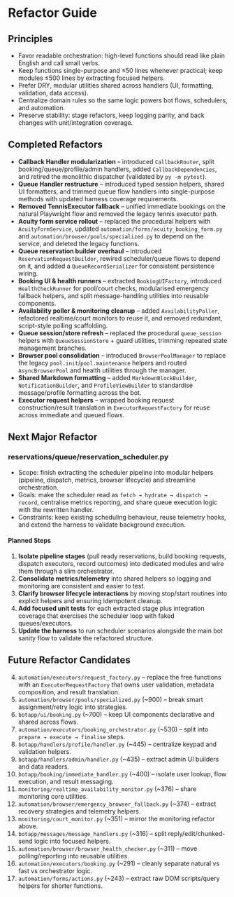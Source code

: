 # Refactor Guide

## Principles
- Favor readable orchestration: high-level functions should read like plain English and call small verbs.
- Keep functions single-purpose and ≤50 lines whenever practical; keep modules ≤500 lines by extracting focused helpers.
- Prefer DRY, modular utilities shared across handlers (UI, formatting, validation, data access).
- Centralize domain rules so the same logic powers bot flows, schedulers, and automation.
- Preserve stability: stage refactors, keep logging parity, and back changes with unit/integration coverage.

## Completed Refactors

- **Callback Handler modularization** – introduced `CallbackRouter`, split booking/queue/profile/admin handlers, added `CallbackDependencies`, and retired the monolithic dispatcher (validated by `py -m pytest`).
- **Queue Handler restructure** – introduced typed session helpers, shared UI formatters, and trimmed queue flow handlers into single-purpose methods with updated harness coverage requirements.
- **Removed TennisExecutor fallback** – unified immediate bookings on the natural Playwright flow and removed the legacy tennis executor path.
- **Acuity form service rollout** – replaced the procedural helpers with `AcuityFormService`, updated `automation/forms/acuity_booking_form.py` and `automation/browser/pools/specialized.py` to depend on the service, and deleted the legacy functions.
- **Queue reservation builder overhaul** – introduced `ReservationRequestBuilder`, rewired scheduler/queue flows to depend on it, and added a `QueueRecordSerializer` for consistent persistence wiring.
- **Booking UI & health runners** – extracted `BookingUIFactory`, introduced `HealthCheckRunner` for pool/court checks, modularised emergency fallback helpers, and split message-handling utilities into reusable components.
- **Availability poller & monitoring cleanup** – added `AvailabilityPoller`, refactored realtime/court monitors to reuse it, and removed redundant, script-style polling scaffolding.
- **Queue session/store refresh** – replaced the procedural `queue_session` helpers with `QueueSessionStore` + guard utilities, trimming repeated state management branches.
- **Browser pool consolidation** – introduced `BrowserPoolManager` to replace the legacy `pool.init`/`pool.maintenance` helpers and routed `AsyncBrowserPool` and health utilities through the manager.
- **Shared Markdown formatting** – added `MarkdownBlockBuilder`, `NotificationBuilder`, and `ProfileViewBuilder` to standardise message/profile formatting across the bot.
- **Executor request helpers** – wrapped booking request construction/result translation in `ExecutorRequestFactory` for reuse across immediate and queued flows.

## Next Major Refactor

### reservations/queue/reservation_scheduler.py
- Scope: finish extracting the scheduler pipeline into modular helpers (pipeline, dispatch, metrics, browser lifecycle) and streamline orchestration.
- Goals: make the scheduler read as `fetch → hydrate → dispatch → record`, centralise metrics reporting, and share queue execution logic with the rewritten handler.
- Constraints: keep existing scheduling behaviour, reuse telemetry hooks, and extend the harness to validate background execution.

#### Planned Steps
1. **Isolate pipeline stages** (pull ready reservations, build booking requests, dispatch executors, record outcomes) into dedicated modules and wire them through a slim orchestrator.
2. **Consolidate metrics/telemetry** into shared helpers so logging and monitoring are consistent and easier to test.
3. **Clarify browser lifecycle interactions** by moving stop/start routines into explicit helpers and ensuring idempotent cleanup.
4. **Add focused unit tests** for each extracted stage plus integration coverage that exercises the scheduler loop with faked queues/executors.
5. **Update the harness** to run scheduler scenarios alongside the main bot sanity flow to validate the refactored structure.

## Future Refactor Candidates

4. `automation/executors/request_factory.py` – replace the free functions with an `ExecutorRequestFactory` that owns user validation, metadata composition, and result translation.
1. `automation/browser/pools/specialized.py` (~900) – break smart assignment/retry logic into strategies.
2. `botapp/ui/booking.py` (~700) – keep UI components declarative and shared across flows.
3. `automation/executors/booking_orchestrator.py` (~530) – split into `prepare → execute → finalise` steps.
6. `botapp/handlers/profile/handler.py` (~445) – centralize keypad and validation helpers.
7. `botapp/handlers/admin/handler.py` (~435) – extract admin UI builders and data readers.
8. `botapp/booking/immediate_handler.py` (~400) – isolate user lookup, flow execution, and result messaging.
9. `monitoring/realtime_availability_monitor.py` (~376) – share monitoring core utilities.
10. `automation/browser/emergency_browser_fallback.py` (~374) – extract recovery strategies and telemetry helpers.
11. `monitoring/court_monitor.py` (~351) – mirror the monitoring refactor above.
12. `botapp/messages/message_handlers.py` (~316) – split reply/edit/chunked-send logic into focused helpers.
13. `automation/browser/browser_health_checker.py` (~311) – move polling/reporting into reusable utilities.
14. `automation/executors/booking.py` (~291) – cleanly separate natural vs fast vs orchestrator logic.
15. `automation/forms/actions.py` (~243) – extract raw DOM scripts/query helpers for shorter functions.
